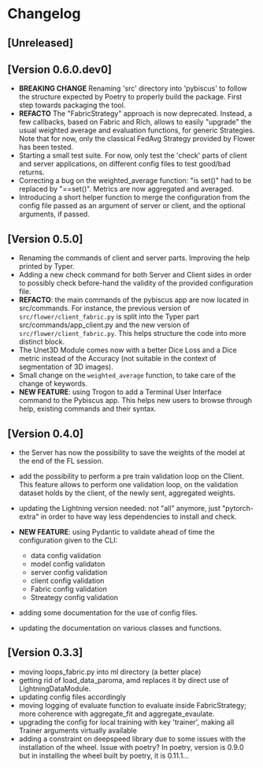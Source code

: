 # Changelog

## [Unreleased]

## [Version 0.6.0.dev0]

* **BREAKING CHANGE** Renaming 'src' directory into 'pybiscus' to follow the structure expected by Poetry to properly build the package. First step towards packaging the tool.
* **REFACTO** The "FabricStrategy" approach is now deprecated. Instead, a few callbacks, based on Fabric and Rich, allows to easily "upgrade" the usual weighted average and evaluation functions, for generic Strategies. Note that for now, only the classical FedAvg Strategy provided by Flower has been tested.
* Starting a small test suite. For now, only test the 'check' parts of client and server applications, on different config files to test good/bad returns.
* Correcting a bug on the weighted_average function: "is set()" had to be replaced by "==set()". Metrics are now aggregated and averaged.
* Introducing a short helper function to merge the configuration from the config file passed as an argument of server or client, and the optional arguments, if passed.


## [Version 0.5.0]

* Renaming the commands of client and server parts. Improving the help printed by Typer.
* Adding a new check command for both Server and Client sides in order to possibly check before-hand the validity of the provided configuration file.
* **REFACTO**: the main commands of the pybiscus app are now located in src/commands. For instance, the previous version of `src/flower/client_fabric.py` is split into the Typer part src/commands/app_client.py and the new version of `src/flower/client_fabric.py`. This helps structure the code into more distinct block.
* The Unet3D Module comes now with a better Dice Loss and a Dice metric instead of the Accuracy (not suitable in the context of segmentation of 3D images).
* Small change on the `weighted_average` function, to take care of the change of keywords.
* **NEW FEATURE**: using Trogon to add a Terminal User Interface command to the Pybiscus app. This helps new users to browse through help, existing commands and their syntax.

## [Version 0.4.0]

* the Server has now the possibility to save the weights of the model at the end of the FL session.
* add the possibility to perform a pre train validation loop on the Client. This feature allows to perform one validation loop, on the validation dataset holds by the client, of the newly sent, aggregated weights.
* updating the Lightning version needed: not "all" anymore, just "pytorch-extra" in order to have way less dependencies to install and check.

* **NEW FEATURE**: using Pydantic to validate ahead of time the configuration given to the CLI:
    - data config validation
    - model config validaton
    - server config validation
    - client config validation
    - Fabric config validation
    - Streategy config validation
* adding some documentation for the use of config files.
* updating the documentation on various classes and functions.

## [Version 0.3.3]

* moving loops_fabric.py into ml directory (a better place)
* getting rid of load_data_paroma, amd replaces it by direct use of LightningDataModule.
* updating config files accordingly
* moving logging of evaluate function to evaluate inside FabricStrategy; more coherence with aggregate_fit and aggregate_evaulate.
* upgrading the config for local training with key 'trainer', making all Trainer arguments virtually available
* adding a constraint on deepspeed library due to some issues with the installation of the wheel. Issue with poetry? In poetry, version is 0.9.0 but in installing the wheel built by poetry, it is 0.11.1...
